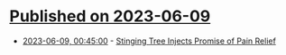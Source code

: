 # [Published on 2023-06-09](index.md)

* [2023-06-09, 00:45:00](https://soylentnews.org/article.pl?sid=23/06/08/013229&from=rss) - [Stinging Tree Injects Promise of Pain Relief](https://soylentnews.org/article.pl?sid=23/06/08/013229&from=rss)
